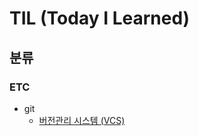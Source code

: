 # TIL (Today I Learned)


## 분류


### ETC
* git
  * [버전관리 시스템 (VCS)](https://github.com/hee9841/TIL/ETC/Git/version_control_system.md)



